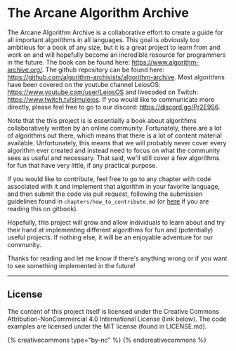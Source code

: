 # The Arcane Algorithm Archive
The Arcane Algorithm Archive is a collaborative effort to create a guide for all important algorithms in all languages. 
This goal is obviously too ambitious for a book of any size, but it is a great project to learn from and work on and will hopefully become an incredible resource for programmers in the future.
The book can be found here: https://www.algorithm-archive.org/.
The github repository can be found here: https://github.com/algorithm-archivists/algorithm-archive.
Most algorithms have been covered on the youtube channel LeiosOS: https://www.youtube.com/user/LeiosOS
and livecoded on Twitch: https://www.twitch.tv/simuleios.
If you would like to communicate more directly, please feel free to go to our discord: https://discord.gg/Pr2E9S6.


Note that the this project is is essentially a book about algorithms collaboratively written by an online community. 
Fortunately, there are a lot of algorithms out there, which means that there is a lot of content material available.
Unfortunately, this means that we will probably never cover every algorithm ever created and instead need to focus on what the community sees as useful and necessary.
That said, we'll still cover a few algorithms for fun that have very little, if any practical purpose.

If you would like to contribute, feel free to go to any chapter with code associated with it and implement that algorithm in your favorite language,
and then submit the code via pull request, following the submission guidelines found in `chapters/how_to_contribute.md` (or [here](chapters/how_to_contribute.md) if you are reading this on gitbook).

Hopefully, this project will grow and allow individuals to learn about and try their hand at implementing different algorithms for fun and (potentially) useful projects.
If nothing else, it will be an enjoyable adventure for our community.

Thanks for reading and let me know if there's anything wrong or if you want to see something implemented in the future!


----

## License
The content of this project itself is licensed under the Creative Commons Attribution-NonCommercial 4.0 International License (link below). The code examples are licensed under the MIT license (found in LICENSE.md).

{% creativecommons type="by-nc" %}
{% endcreativecommons %}
